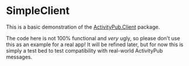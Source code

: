 ﻿# SimpleClient

This is a basic demonstration of the [ActivityPub.Client](ActivityPub.Client) package.

The code here is not 100% functional and *very* ugly, so please don't use this as an example for a real app!
It will be refined later, but for now this is simply a test bed to test compatibility with real-world ActivityPub messages.